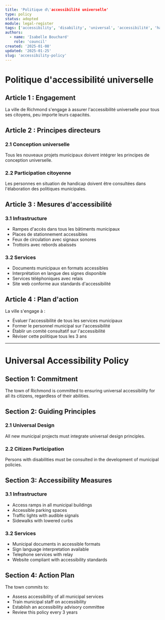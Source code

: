 ```yaml
---
title: 'Politique d\'accessibilité universelle'
type: policy
status: adopted
module: legal-register
tags: ['accessibility', 'disability', 'universal', 'accessibilité', 'handicap']
authors:
  - name: 'Isabelle Bouchard'
    role: 'council'
created: '2025-01-08'
updated: '2025-01-25'
slug: 'accessibility-policy'
---
```


# Politique d'accessibilité universelle

## Article 1 : Engagement

La ville de Richmond s'engage à assurer l'accessibilité universelle pour tous
ses citoyens, peu importe leurs capacités.

## Article 2 : Principes directeurs

### 2.1 Conception universelle

Tous les nouveaux projets municipaux doivent intégrer les principes de
conception universelle.

### 2.2 Participation citoyenne

Les personnes en situation de handicap doivent être consultées dans
l'élaboration des politiques municipales.

## Article 3 : Mesures d'accessibilité

### 3.1 Infrastructure

- Rampes d'accès dans tous les bâtiments municipaux
- Places de stationnement accessibles
- Feux de circulation avec signaux sonores
- Trottoirs avec rebords abaissés

### 3.2 Services

- Documents municipaux en formats accessibles
- Interprétation en langue des signes disponible
- Services téléphoniques avec relais
- Site web conforme aux standards d'accessibilité

## Article 4 : Plan d'action

La ville s'engage à :

- Évaluer l'accessibilité de tous les services municipaux
- Former le personnel municipal sur l'accessibilité
- Établir un comité consultatif sur l'accessibilité
- Réviser cette politique tous les 3 ans

---

# Universal Accessibility Policy

## Section 1: Commitment

The town of Richmond is committed to ensuring universal accessibility for all
its citizens, regardless of their abilities.

## Section 2: Guiding Principles

### 2.1 Universal Design

All new municipal projects must integrate universal design principles.

### 2.2 Citizen Participation

Persons with disabilities must be consulted in the development of municipal
policies.

## Section 3: Accessibility Measures

### 3.1 Infrastructure

- Access ramps in all municipal buildings
- Accessible parking spaces
- Traffic lights with audible signals
- Sidewalks with lowered curbs

### 3.2 Services

- Municipal documents in accessible formats
- Sign language interpretation available
- Telephone services with relay
- Website compliant with accessibility standards

## Section 4: Action Plan

The town commits to:

- Assess accessibility of all municipal services
- Train municipal staff on accessibility
- Establish an accessibility advisory committee
- Review this policy every 3 years
